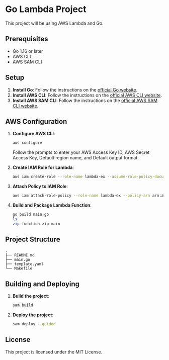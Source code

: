 # Go Lambda Project

This project will be using AWS Lambda and Go.

## Prerequisites

- Go 1.16 or later
- AWS CLI
- AWS SAM CLI

## Setup

1. **Install Go**: Follow the instructions on the [official Go website](https://golang.org/doc/install).
2. **Install AWS CLI**: Follow the instructions on the [official AWS CLI website](https://docs.aws.amazon.com/cli/latest/userguide/install-cliv2.html).
3. **Install AWS SAM CLI**: Follow the instructions on the [official AWS SAM CLI website](https://docs.aws.amazon.com/serverless-application-model/latest/developerguide/install-sam-cli.html).

## AWS Configuration

1. **Configure AWS CLI**:
    ```sh
    aws configure
    ```
    Follow the prompts to enter your AWS Access Key ID, AWS Secret Access Key, Default region name, and Default output format.

2. **Create IAM Role for Lambda**:
    ```sh
    aws iam create-role --role-name lambda-ex --assume-role-policy-document file://trust-policy.json
    ```

3. **Attach Policy to IAM Role**:
    ```sh
    aws iam attach-role-policy --role-name lambda-ex --policy-arn arn:aws:iam::aws:policy/service-role/AWSLambdaBasicExecutionRole
    ```

4. **Build and Package Lambda Function**:
    ```sh
    go build main.go
    ls
    zip function.zip main
    ```

## Project Structure

```
.
├── README.md
├── main.go
├── template.yaml
└── Makefile
```

## Building and Deploying

1. **Build the project**:
    ```sh
    sam build
    ```

2. **Deploy the project**:
    ```sh
    sam deploy --guided
    ```

## License

This project is licensed under the MIT License.